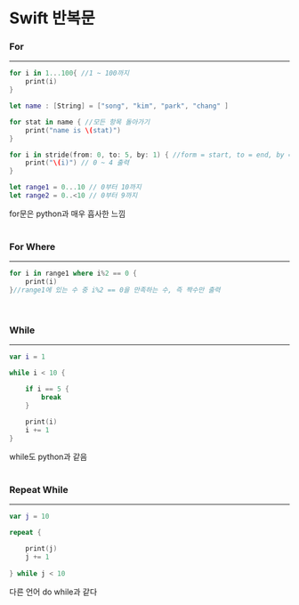 # Swift 반복문

### For
---

```swift
for i in 1...100{ //1 ~ 100까지 
    print(i)
}

let name : [String] = ["song", "kim", "park", "chang" ]

for stat in name { //모든 항목 돌아가기
    print("name is \(stat)")
}

for i in stride(from: 0, to: 5, by: 1) { //form = start, to = end, by = step
    print("\(i)") // 0 ~ 4 출력
}
```

```swift
let range1 = 0...10 // 0부터 10까지
let range2 = 0..<10 // 0부터 9까지
```

for문은 python과 매우 흡사한 느낌
<br><br>

### For Where
---
```swift
for i in range1 where i%2 == 0 {
    print(i)
}//range1에 있는 수 중 i%2 == 0을 만족하는 수, 즉 짝수만 출력
```
<br>

### While
---

```swift
var i = 1

while i < 10 {

    if i == 5 {
    	break
    }
    
    print(i)
    i += 1 
}
```
while도 python과 같음
<br><br>

### Repeat While
---

```swift
var j = 10

repeat {

    print(j)
    j += 1
    
} while j < 10
```

다른 언어 do while과 같다
